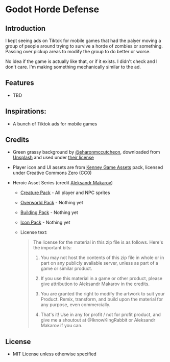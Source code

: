 # Godot Horde Defense

## Introduction

I kept seeing ads on Tiktok for mobile games that had the palyer moving a group of people around trying to survive a horde of zombies or something. Passing over pickup areas to modify the group to do better or worse.

No idea if the game is actually like that, or if it exists. I didn't check and I don't care. I'm making something mechanically similar to the ad.

## Features

- TBD

## Inspirations:

- A bunch of Tiktok ads for mobile games

## Credits

- Green grassy background by [@sharonmccutcheon](https://unsplash.com/@sharonmccutcheon), downloaded from [Unsplash](https://unsplash.com/photos/fSlCxR0dnZY) and used under [their license](https://unsplash.com/license)

- Player icon and UI assets are from [Kenney Game Assets](https://kenney.itch.io/kenney-game-assets-1) pack, licensed under Creative Commons Zero (CC0)

- Heroic Asset Series (credit [Aleksandr Makarov](www.patreon.com/iknowkingrabbit))

  - [Creature Pack](https://iknowkingrabbit.itch.io/heroic-creature-pack) - All player and NPC sprites

  - [Overworld Pack](https://iknowkingrabbit.itch.io/heroic-overworld) - Nothing yet

  - [Building Pack](https://iknowkingrabbit.itch.io/heroic-building-pack) - Nothing yet

  - [Icon Pack](https://iknowkingrabbit.itch.io/heroic-icon-pack) - Nothing yet

  - License text:

    > The license for the material in this zip file is as follows. Here's the important bits:
    >
    > 1. You may not host the contents of this zip file in whole or in part on any publicly avaliable server, unless as part of a game or similar product.
    >
    > 2. If you use this material in a game or other product, please give attribution to Aleksandr Makarov in the credits.
    >
    > 3. You are granted the right to modify the artwork to suit your Product. Remix, transform, and build upon the material for any purpose, even commercially.
    >
    > 4. That's it! Use in any for profit / not for profit product, and give me a shoutout at @IknowKingRabbit or Aleksandr Makarov if you can.



## License

- MIT License unless otherwise specified
